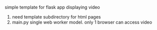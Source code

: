 simple template for flask app displaying video 
1) need template subdirectory for html pages
2) main.py single web worker model. only 1 browser can access video


